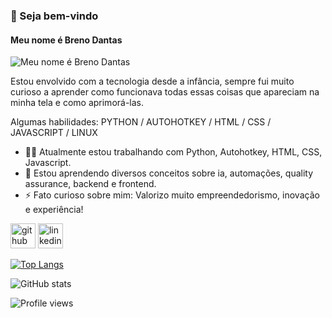### 👋 Seja bem-vindo
#### Meu nome é Breno Dantas
![Meu nome é Breno Dantas](https://media.tenor.com/y6HKvDu42NkAAAAj/technologist-desktop.gif)

Estou envolvido com a tecnologia desde a infância, sempre fui muito curioso a aprender como funcionava todas essas coisas que apareciam na minha tela e como aprimorá-las.

Algumas habilidades: PYTHON / AUTOHOTKEY / HTML / CSS / JAVASCRIPT / LINUX

- 🧑‍💻 Atualmente estou trabalhando com Python, Autohotkey, HTML, CSS, Javascript. 
- 🌱 Estou aprendendo diversos conceitos sobre ia, automações, quality assurance, backend e frontend. 
- ⚡ Fato curioso sobre mim: Valorizo muito empreendedorismo, inovação e experiência! 


[<img src='https://cdn.jsdelivr.net/npm/simple-icons@3.0.1/icons/github.svg' alt='github' height='40'>](https://github.com/brenossa)  [<img src='https://cdn.jsdelivr.net/npm/simple-icons@3.0.1/icons/linkedin.svg' alt='linkedin' height='40'>](https://www.linkedin.com/in/brenodantasdev/)  

[![Top Langs](https://github-readme-stats.vercel.app/api/top-langs/?username=brenossa)](https://github.com/anuraghazra/github-readme-stats)

![GitHub stats](https://github-readme-stats.vercel.app/api?username=brenossa&show_icons=true)  

![Profile views](https://gpvc.arturio.dev/brenossa)  
